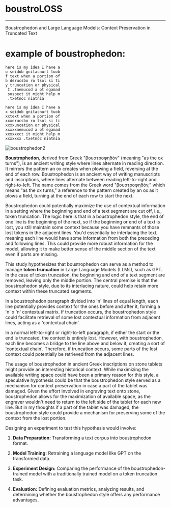 # boustroLOSS
---

Boustrophedon and Large Language Models: Context Preservation in Truncated Text

# example of boustrophedon:

```
here is my idea I have a
o seidob gnitacnurt tuob
f text when a portion of
b derucsbo ro tsol si ti
y truncation or physical
 I .tnemucod a ot egamad
 suspect it might help m
 .txetnoc niatnia

here is my idea I have a
x seidob gnitacnurt tuob
xxtext when a portion of
xxxerucsbo ro tsol si ti
xxxxuncation or physical
xxxxxnemucod a ot egamad
xxxxxxct it might help m
xxxxxxx .txetnoc niatnia
```
![boustrophedon2](https://github.com/EveryOneIsGross/boustroLOSS/assets/23621140/002a9ee4-0448-4373-8106-3d1a03e363f7)

**Boustrophedon**, derived from Greek "βουστροφηδόν" (meaning "as the ox turns"), is an ancient writing style where lines alternate in reading direction. It mirrors the pattern an ox creates when plowing a field, reversing at the end of each row. 
Boustrophedon is an ancient way of writing manuscripts and inscriptions, where lines alternate between reading left-to-right and right-to-left. The name comes from the Greek word "βουστροφηδόν," which means "as the ox turns," a reference to the pattern created by an ox as it plows a field, turning at the end of each row to start the next.

Boustrophedon could potentially maximize the use of contextual information in a setting where the beginning and end of a text segment are cut off, i.e., token truncation. The logic here is that in a boustrophedon style, the end of one line is the beginning of the next, so if the beginning or end of a text is lost, you still maintain some context because you have remnants of those lost tokens in the adjacent lines. You'd essentially be interlacing the text, meaning each line would have some information from both the preceding and following lines. This could provide more robust information for the model, allowing it to make better sense of the middle section of the text even if parts are missing.

This study hypothesizes that boustrophedon can serve as a method to manage **token truncation** in Large Language Models (LLMs), such as GPT. In the case of token truncation, the beginning and end of a text segment are removed, leaving only the middle portion. The central premise is that the boustrophedon style, due to its interlacing nature, could help retain more context within these truncated segments. 

In a boustrophedon paragraph divided into 'n' lines of equal length, each line potentially provides context for the ones before and after it, forming a 'n' x 'n' contextual matrix. If truncation occurs, the boustrophedon style could facilitate retrieval of some lost contextual information from adjacent lines, acting as a 'contextual chain'.

In a normal left-to-right or right-to-left paragraph, if either the start or the end is truncated, the context is entirely lost. However, with boustrophedon, each line becomes a bridge to the line above and below it, creating a sort of 'contextual chain'. Therefore, if truncation occurs, some parts of the lost context could potentially be retrieved from the adjacent lines.

The usage of boustrophedon in ancient Greek inscriptions on stone tablets might provide an interesting historical context. While maximizing the available writing space could have been a primary reason for this style, a speculative hypothesis could be that the boustrophedon style served as a mechanism for context preservation in case a part of the tablet was damaged. Given the effort involved in engraving text onto stone, boustrophedon allows for the maximization of available space, as the engraver wouldn't need to return to the left side of the tablet for each new line. But in my thoughts if a part of the tablet was damaged, the boustrophedon style could provide a mechanism for preserving some of the context from the lost portion.

Designing an experiment to test this hypothesis would involve:

1. **Data Preparation:** Transforming a text corpus into boustrophedon format.

2. **Model Training:** Retraining a language model like GPT on the transformed data.

3. **Experiment Design:** Comparing the performance of the boustrophedon-trained model with a traditionally trained model on a token truncation task.

4. **Evaluation:** Defining evaluation metrics, analyzing results, and determining whether the boustrophedon style offers any performance advantages.




